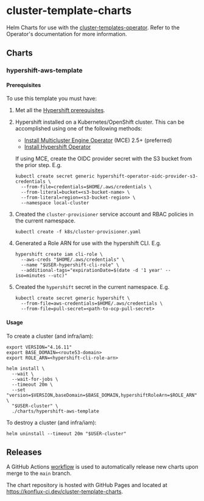 # cluster-template-charts
Helm Charts for use with the [cluster-templates-operator].
Refer to the Operator's documentation for more information.

## Charts

### hypershift-aws-template

#### Prerequisites

To use this template you must have:

1. Met all the [Hypershift prerequisites].

2. Hypershift installed on a Kubernetes/OpenShift cluster. This can be accomplished using one of the following methods:
    - [Install Multicluster Engine Operator] (MCE) 2.5+ (preferred)
    - [Install Hypershift Operator]

    If using MCE, create the OIDC provider secret with the S3 bucket from the prior step. E.g.

    ```shell
    kubectl create secret generic hypershift-operator-oidc-provider-s3-credentials \
      --from-file=credentials=$HOME/.aws/credentials \
      --from-literal=bucket=<s3-bucket-name> \
      --from-literal=region=<s3-bucket-region> \
      --namespace local-cluster
    ```

3. Created the `cluster-provisioner` service account and RBAC policies in the current namespace.

    ```shell
    kubectl create -f k8s/cluster-provisioner.yaml
    ```

4. Generated a Role ARN for use with the hypershift CLI. E.g.

    ```shell
    hypershift create iam cli-role \
      --aws-creds "$HOME/.aws/credentials" \
      --name "$USER-hypershift-cli-role" \
      --additional-tags="expirationDate=$(date -d '1 year' --iso=minutes --utc)"
    ```

5. Created the `hypershift` secret in the current namespace. E.g.

    ```shell
    kubectl create secret generic hypershift \
      --from-file=aws-credentials=$HOME/.aws/credentials \
      --from-file=pull-secret=<path-to-ocp-pull-secret>
    ```

#### Usage

To create a cluster (and infra/iam):

```shell
export VERSION="4.16.11"
export BASE_DOMAIN=<route53-domain>
export ROLE_ARN=<hypershift-cli-role-arn>

helm install \
  --wait \
  --wait-for-jobs \
  --timeout 20m \
  --set "version=$VERSION,baseDomain=$BASE_DOMAIN,hypershiftRoleArn=$ROLE_ARN" \
  "$USER-cluster" \
  ./charts/hypershift-aws-template
```

To destroy a cluster (and infra/iam):

```shell
helm uninstall --timeout 20m "$USER-cluster"
```

## Releases

A GitHub Actions [workflow](.github/workflows/release.yaml) is used to automatically release new
charts upon merge to the `main` branch.

The chart repository is hosted with GitHub Pages and located at
https://konflux-ci.dev/cluster-template-charts.

[cluster-templates-operator]: https://github.com/stolostron/cluster-templates-operator/
[Hypershift prerequisites]: https://hypershift-docs.netlify.app/getting-started#prerequisites
[Install Multicluster Engine Operator]: https://docs.redhat.com/en/documentation/red_hat_advanced_cluster_management_for_kubernetes/2.9/html/clusters/cluster_mce_overview#mce-install-intro
[Install Hypershift Operator]: https://hypershift-docs.netlify.app/getting-started/#install-hypershift-operator
